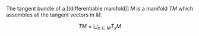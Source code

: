 The tangent bundle of a [[differentiable manifold]] $M$ is a manifold $TM$ which assembles all the tangent vectors in $M$.

$$
TM = \bigsqcup_{x \in M} T_x M
$$